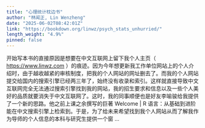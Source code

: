 ```yaml
---
title: "心理统计枕边书"
author: "林闻正, Lin Wenzheng"
date: "2025-06-02T08:42:01Z"
link: "https://bookdown.org/linwz/psych_stats_unhurried/"
length_weight: "4.9%"
pinned: false
---
```


开始写本书的直接原因是想要在中文互联网上留下我个人主页（ https://www.linwz.com ）的痕迹。因为今年想更新我工作单位网站上的个人介绍时，由于越收越紧的审核制度，把我的个人网站的网址删去了。而我的个人网站提交给国内的搜索引擎已经两三年了，始终没有收录和索引。这样就直接导致中文互联网完全无法通过搜索引擎找到我的网站，我的招生要求和信息以及一些个人美好的品质就要消失于中文互联网了。这时，我的同事顺便也是好友李喻骏给我提供了一个新的思路。他之前上课之余撰写的巨著 Welcome | R 语言：从基础到进阶 能在中文搜索引擎上检索到。于是，为了给未来希望找到我个人网站从而了解我作为导师的个人信息的本科与研究生提供一个窗 ...
